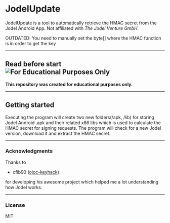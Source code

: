 # JodelUpdate
JodelUpdate is a tool to automatically retrieve the HMAC secret from the Jodel Android App. Not affiliated with *The Jodel Venture GmbH*.

OUTDATED: You need to manually set the byte[] where the HMAC function is in order to get the key

----

## Read before start ![For Educational Purposes Only](https://img.shields.io/badge/For_Educational_Purposes-only-brightgreen.svg)
**This repository was created for educational purposes only.**

----

## Getting started
Executing the program will create two new folders(/apk, /lib) for storing Jodel Android .apk and their related x86 libs which is used to calculate the HMAC secret for signing requests. The program will check for a new Jodel version, download it and extract the HMAC secret.



----

### Acknowledgments
Thanks to

 - cfib90 ([ojoc-keyhack](https://bitbucket.org/cfib90/ojoc-keyhack/overview))
 
for developing his awesome project which helped me a lot understanding how Jodel works.

----
### License

MIT
